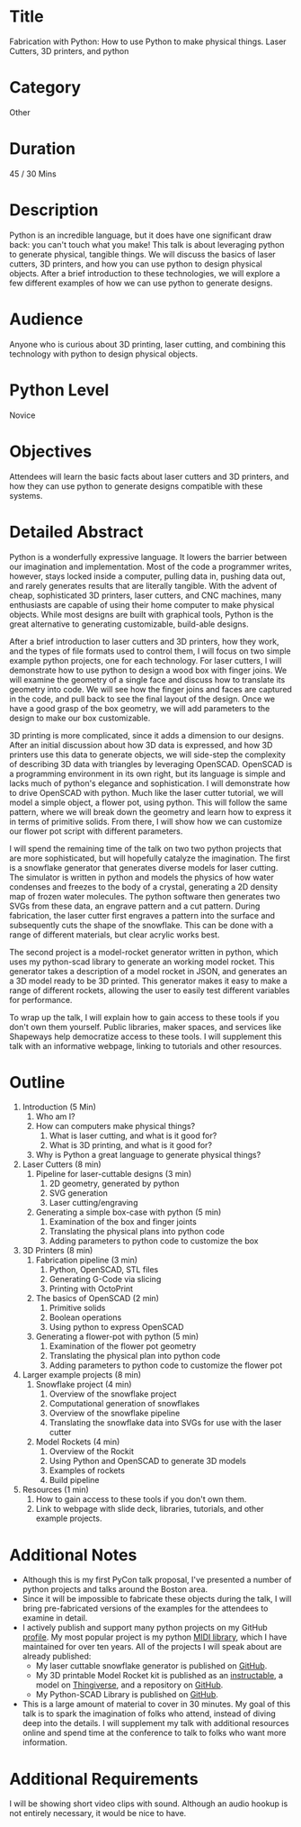 # Title
Fabrication with Python: How to use Python to make physical things.
Laser Cutters, 3D printers, and python

# Category
Other

# Duration
45 / 30 Mins

# Description
Python is an incredible language, but it does have one significant draw back: you can't touch what you make!  This talk is about leveraging python to generate physical, tangible things.  We will discuss the basics of laser cutters, 3D printers, and how you can use python to design physical objects.  After a brief introduction to these technologies, we will explore a few different examples of how we can use python to generate designs.

# Audience
Anyone who is curious about 3D printing, laser cutting, and combining this technology with python to design physical objects.

# Python Level
Novice

# Objectives
Attendees will learn the basic facts about laser cutters and 3D printers, and how they can use python to generate designs compatible with these systems.  

# Detailed Abstract
Python is a wonderfully expressive language.  It lowers the barrier between our imagination and implementation.  Most of the code a programmer writes, however, stays locked inside a computer, pulling data in, pushing data out, and rarely generates results that are literally tangible.  With the advent of cheap, sophisticated 3D printers, laser cutters, and CNC machines, many enthusiasts are capable of using their home computer to make physical objects.  While most designs are built with graphical tools, Python is the great alternative to generating customizable, build-able designs.

After a brief introduction to laser cutters and 3D printers, how they work, and the types of file formats used to control them, I will focus on two simple example python projects, one for each technology.  For laser cutters, I will demonstrate how to use python to design a wood box with finger joins.  We will examine the geometry of a single face and discuss how to translate its geometry into code.  We will see how the finger joins and faces are captured in the code, and pull back to see the final layout of the design.  Once we have a good grasp of the box geometry, we will add parameters to the design to make our box customizable.  

3D printing is more complicated, since it adds a dimension to our designs.  After an initial discussion about how 3D data is expressed, and how 3D printers use this data to generate objects, we will side-step the complexity of describing 3D data with triangles by leveraging OpenSCAD.  OpenSCAD is a programming environment in its own right, but its language is simple and lacks much of python's elegance and sophistication.  I will demonstrate how to drive OpenSCAD with python.  Much like the laser cutter tutorial, we will model a simple object, a flower pot, using python.  This will follow the same pattern, where we will break down the geometry and learn how to express it in terms of primitive solids.  From there, I will show how we can customize our flower pot script with different parameters.

I will spend the remaining time of the talk on two two python projects that are more sophisticated, but will hopefully catalyze the imagination.  The first is a snowflake generator that generates diverse models for laser cutting.  The simulator is written in python and models the physics of how water condenses and freezes to the body of a crystal, generating a 2D density map of frozen water molecules.  The python software then generates two SVGs from these data, an engrave pattern and a cut pattern.  During fabrication, the laser cutter first engraves a pattern into the surface and subsequently cuts the shape of the snowflake.  This can be done with a range of different materials, but clear acrylic works best.

The second project is a model-rocket generator written in python, which uses my python-scad library to generate an working model rocket.  This generator takes a description of a model rocket in JSON, and generates an a 3D model ready to be 3D printed.  This generator makes it easy to make a range of different rockets, allowing the user to easily test different variables for performance.

To wrap up the talk, I will explain how to gain access to these tools if you don't own them yourself.  Public libraries, maker spaces, and services like Shapeways help democratize access to these tools.  I will supplement this talk with an informative webpage, linking to tutorials and other resources.

# Outline
1. Introduction (5 Min)
    1. Who am I?
    2. How can computers make physical things?
        1. What is laser cutting, and what is it good for?
        2. What is 3D printing, and what is it good for?
    3. Why is Python a great language to generate physical things?
2. Laser Cutters (8 min)
    1. Pipeline for laser-cuttable designs (3 min)
        1. 2D geometry, generated by python
        2. SVG generation
        3. Laser cutting/engraving
    2. Generating a simple box-case with python (5 min)
        1. Examination of the box and finger joints
        2. Translating the physical plans into python code
        3. Adding parameters to python code to customize the box
3. 3D Printers (8 min)
    1. Fabrication pipeline (3 min)
        1. Python, OpenSCAD, STL files 
        2. Generating G-Code via slicing
        3. Printing with OctoPrint
    2. The basics of OpenSCAD (2 min)
        1. Primitive solids
        2. Boolean operations
        3. Using python to express OpenSCAD
    3. Generating a flower-pot with python (5 min)
        1. Examination of the flower pot geometry
        2. Translating the physical plan into python code
        3. Adding parameters to python code to customize the flower pot
2. Larger example projects (8 min)
    1. Snowflake project (4 min)
        1. Overview of the snowflake project
        2. Computational generation of snowflakes
        3. Overview of the snowflake pipeline
        4. Translating the snowflake data into SVGs for use with the laser cutter
    2. Model Rockets (4 min)
        1. Overview of the Rockit
        2. Using Python and OpenSCAD to generate 3D models
        3. Examples of rockets
        4. Build pipeline
6. Resources (1 min)
    1. How to gain access to these tools if you don't own them.
    2. Link to webpage with slide deck, libraries, tutorials, and other example projects.

# Additional Notes
* Although this is my first PyCon talk proposal, I've presented a number of python projects and talks around the Boston area.
* Since it will be impossible to fabricate these objects during the talk, I will bring pre-fabricated versions of the examples for the attendees to examine in detail.
* I actively publish and support many python projects on my GitHub [profile](https://github.com/vishnubob).  My most popular project is my python [MIDI library](https://github.com/vishnubob/python-midi), which I have maintained for over ten years.  All of the projects I will speak about are already published:
  * My laser cuttable snowflake generator is published on [GitHub](https://github.com/vishnubob/snowflake).
  * My 3D printable Model Rocket kit is published as an [instructable](http://www.instructables.com/id/Rockit-Model-Rocket-Construction-Kit/), a model on [Thingiverse](http://www.thingiverse.com/thing:262182), and a repository on [GitHub](https://github.com/vishnubob/rockit).
  * My Python-SCAD Library is published on [GitHub](https://github.com/vishnubob/pyscad).
* This is a large amount of material to cover in 30 minutes.  My goal of this talk is to spark the imagination of folks who attend, instead of diving deep into the details.  I will supplement my talk with additional resources online and spend time at the conference to talk to folks who want more information.

# Additional Requirements
I will be showing short video clips with sound.  Although an audio hookup is not entirely necessary, it would be nice to have.
